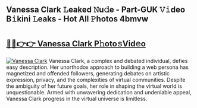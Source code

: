## Vanessa Clark 𝙻eaked 𝙽u𝚍e - Part-GUK 𝚅𝚒deo B𝚒kini 𝙻eaks - Hot All 𝙿hotos 4bmvw

# <h2><a href="http://ld6cf0.urlbe.top/?page=Vanessa+Clark">🔗🔗👉👉 Vanessa Clark P𝚑oto𝚜Vid𝚎o</a></h2>

[![Vanessa Clark](https://i.imgur.com/eBuTRDB.gif)](http://ld6cf0.urlbe.top/?page=Vanessa+Clark)
Vanessa Clark, a complex and debated individual, defies easy description. Her unorthodox approach to building a web persona has magnetized and offended followers, generating debates on artistic expression, privacy, and the complexities of virtual communities. Despite the ambiguity of her future goals, her role in shaping the virtual world is unquestionable. Armed with unwavering dedication and undeniable appeal, Vanessa Clark progress in the virtual universe is limitless.
